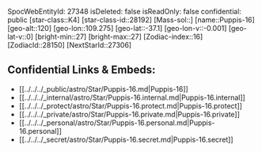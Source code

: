 ﻿---
location: [-37.1,109.275,120]
type: Station
tags:
- astro/Star

---
SpocWebEntityId: 27348
isDeleted: false
isReadOnly: false
confidential: public
[star-class::K4]
[star-class-id::28192]
[Mass-sol::]
[name::Puppis-16]
[geo-alt::120]
[geo-lon::109.275]
[geo-lat::-37.1]
[geo-lon-v::-0.001]
[geo-lat-v::0]
[bright-min::27]
[bright-max::27]
[Zodiac-index::16]
[ZodiacId::28150]
[NextStarId::27306]



## Confidential Links & Embeds: 
- [[../../../_public/astro/Star/Puppis-16.md|Puppis-16]] 
- [[../../../_internal/astro/Star/Puppis-16.internal.md|Puppis-16.internal]] 
- [[../../../_protect/astro/Star/Puppis-16.protect.md|Puppis-16.protect]] 
- [[../../../_private/astro/Star/Puppis-16.private.md|Puppis-16.private]] 
- [[../../../_personal/astro/Star/Puppis-16.personal.md|Puppis-16.personal]] 
- [[../../../_secret/astro/Star/Puppis-16.secret.md|Puppis-16.secret]] 
